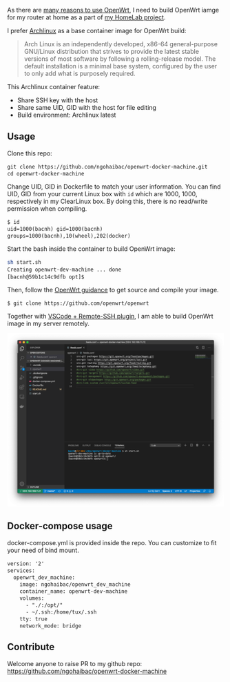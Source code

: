 
As there are [many reasons to use OpenWrt](https://openwrt.org/reasons_to_use_openwrt), I need to build OpenWrt iamge for my router at home as a part of [my HomeLab project](https://bacnh.com/tag/homelab/).

I prefer [Archlinux](https://wiki.archlinux.org/index.php/Arch_Linux) as a base container image for OpenWrt build:
>Arch Linux is an independently developed, x86-64 general-purpose GNU/Linux distribution that strives to provide the latest stable versions of most software by following a rolling-release model. The default installation is a minimal base system, configured by the user to only add what is purposely required.

This Archlinux container feature:
- Share SSH key with the host
- Share same UID, GID with the host for file editing
- Build environment: Archlinux latest

## Usage

Clone this repo:

```
git clone https://github.com/ngohaibac/openwrt-docker-machine.git
cd openwrt-docker-machine
```

Change UID, GID in Dockerfile to match your user information. You can find UID, GID from your current Linux box with `id` which are 1000, 1000, respectively in my ClearLinux box. By doing this, there is no read/write permission when compiling.

```
$ id
uid=1000(bacnh) gid=1000(bacnh) groups=1000(bacnh),10(wheel),202(docker)
```

Start the bash inside the container to build OpenWrt image:

```bash
sh start.sh 
Creating openwrt-dev-machine ... done
[bacnh@59b1c14c9dfb opt]$ 
```

Then, follow the [OpenWrt guidance](https://github.com/openwrt/openwrt) to get source and compile your image.

```
$ git clone https://github.com/openwrt/openwrt
```

Together with [VSCode + Remote-SSH plugin](https://bacnh.com/how-to-develop-using-vscode-with-your-remote-server-over-ssh/), I am able to build OpenWrt image in my server remotely. 

![VScode and Remote_SSH plugin](img/vscode_remote_ssh.png)

## Docker-compose usage

docker-compose.yml is provided inside the repo. You can customize to fit your need of bind mount.

```
version: '2'
services:
  openwrt_dev_machine:
    image: ngohaibac/openwrt_dev_machine
    container_name: openwrt-dev-machine
    volumes:
      - "./:/opt/"
      - ~/.ssh:/home/tux/.ssh
    tty: true
    network_mode: bridge
```

## Contribute

Welcome anyone to raise PR to my github repo: https://github.com/ngohaibac/openwrt-docker-machine